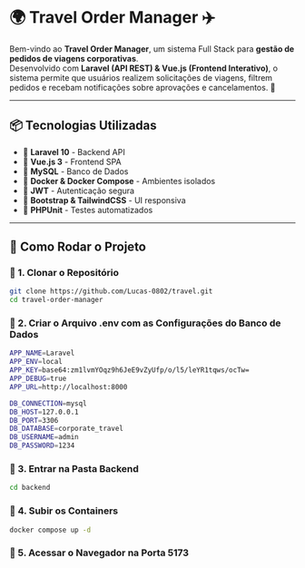 # 🌍 Travel Order Manager ✈️

Bem-vindo ao **Travel Order Manager**, um sistema Full Stack para **gestão de pedidos de viagens corporativas**.  
Desenvolvido com **Laravel (API REST) & Vue.js (Frontend Interativo)**, o sistema permite que usuários realizem solicitações de viagens, filtrem pedidos e recebam notificações sobre aprovações e cancelamentos. 🎯

---

## 📦 Tecnologias Utilizadas
- 🔹 **Laravel 10** - Backend API  
- 🔹 **Vue.js 3** - Frontend SPA  
- 🔹 **MySQL** - Banco de Dados  
- 🔹 **Docker & Docker Compose** - Ambientes isolados  
- 🔹 **JWT** - Autenticação segura  
- 🔹 **Bootstrap & TailwindCSS** - UI responsiva  
- 🔹 **PHPUnit** - Testes automatizados  

---

## 🚀 Como Rodar o Projeto

### 🔧 1. Clonar o Repositório
```bash
git clone https://github.com/Lucas-0802/travel.git
cd travel-order-manager
```

### 🔧 2. Criar o Arquivo .env com as Configurações do Banco de Dados
```bash
APP_NAME=Laravel
APP_ENV=local
APP_KEY=base64:zm1lvmYOqz9h6JeE9vZyUfp/o/l5/leYR1tqws/ocTw=
APP_DEBUG=true
APP_URL=http://localhost:8000

DB_CONNECTION=mysql
DB_HOST=127.0.0.1 
DB_PORT=3306
DB_DATABASE=corporate_travel
DB_USERNAME=admin
DB_PASSWORD=1234
```

### 🔧 3. Entrar na Pasta Backend
```bash
cd backend
```

### 🔧 4. Subir os Containers 
```bash
docker compose up -d
```

### 🔧 5. Acessar o Navegador na Porta 5173 
